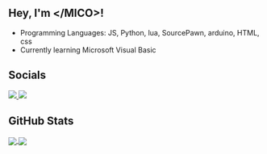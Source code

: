 ## Hey, I'm \</MICO\>!
<ul>
  <li>Programming Languages: JS, Python, lua, SourcePawn, arduino, HTML, css</li>
  <li>Currently learning Microsoft Visual Basic</li>
</ul>

## Socials
<a href="https://discord.gg/c5nCHfp" rel="nofollow">
  <img src="https://discord.c99.nl/widget/theme-4/391706038698508299.png" style="max-width: 100%;">
</a>
<a href="https://steamcommunity.com/profiles/76561198985255524" rel="nofollow">
  <img src="https://steam.mmosvc.com/76561198985255524/v1.png" style="max-width: 100%;">
</a>
<br>

## GitHub Stats
<a href="https://github.com/DEV-MICO">
  <img align="center" src="https://github-readme-stats.vercel.app/api?username=DEV-MICO&show_icons=true&theme=github_dark" />
</a>
<a href="https://github.com/DEV-MICO">
  <img align="center" src="https://github-readme-stats.vercel.app/api/top-langs/?username=DEV-MICO&theme=github_dark" />
</a>
